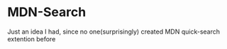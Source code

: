 # MDN-Search
Just an idea I had, since no one(surprisingly) created MDN quick-search extention before
